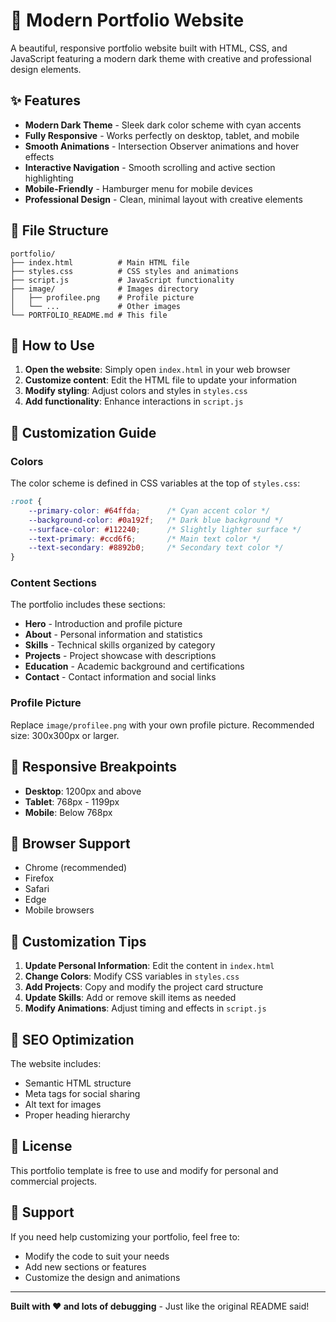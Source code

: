 # 🎨 Modern Portfolio Website

A beautiful, responsive portfolio website built with HTML, CSS, and JavaScript featuring a modern dark theme with creative and professional design elements.

## ✨ Features

- **Modern Dark Theme** - Sleek dark color scheme with cyan accents
- **Fully Responsive** - Works perfectly on desktop, tablet, and mobile
- **Smooth Animations** - Intersection Observer animations and hover effects
- **Interactive Navigation** - Smooth scrolling and active section highlighting
- **Mobile-Friendly** - Hamburger menu for mobile devices
- **Professional Design** - Clean, minimal layout with creative elements

## 📁 File Structure

```
portfolio/
├── index.html          # Main HTML file
├── styles.css          # CSS styles and animations
├── script.js           # JavaScript functionality
├── image/              # Images directory
│   ├── profilee.png    # Profile picture
│   └── ...             # Other images
└── PORTFOLIO_README.md # This file
```

## 🚀 How to Use

1. **Open the website**: Simply open `index.html` in your web browser
2. **Customize content**: Edit the HTML file to update your information
3. **Modify styling**: Adjust colors and styles in `styles.css`
4. **Add functionality**: Enhance interactions in `script.js`

## 🎨 Customization Guide

### Colors
The color scheme is defined in CSS variables at the top of `styles.css`:

```css
:root {
    --primary-color: #64ffda;      /* Cyan accent color */
    --background-color: #0a192f;   /* Dark blue background */
    --surface-color: #112240;      /* Slightly lighter surface */
    --text-primary: #ccd6f6;       /* Main text color */
    --text-secondary: #8892b0;     /* Secondary text color */
}
```

### Content Sections
The portfolio includes these sections:
- **Hero** - Introduction and profile picture
- **About** - Personal information and statistics
- **Skills** - Technical skills organized by category
- **Projects** - Project showcase with descriptions
- **Education** - Academic background and certifications
- **Contact** - Contact information and social links

### Profile Picture
Replace `image/profilee.png` with your own profile picture. Recommended size: 300x300px or larger.

## 📱 Responsive Breakpoints

- **Desktop**: 1200px and above
- **Tablet**: 768px - 1199px
- **Mobile**: Below 768px

## 🔧 Browser Support

- Chrome (recommended)
- Firefox
- Safari
- Edge
- Mobile browsers

## 📝 Customization Tips

1. **Update Personal Information**: Edit the content in `index.html`
2. **Change Colors**: Modify CSS variables in `styles.css`
3. **Add Projects**: Copy and modify the project card structure
4. **Update Skills**: Add or remove skill items as needed
5. **Modify Animations**: Adjust timing and effects in `script.js`

## 🎯 SEO Optimization

The website includes:
- Semantic HTML structure
- Meta tags for social sharing
- Alt text for images
- Proper heading hierarchy

## 📄 License

This portfolio template is free to use and modify for personal and commercial projects.

## 🤝 Support

If you need help customizing your portfolio, feel free to:
- Modify the code to suit your needs
- Add new sections or features
- Customize the design and animations

---

**Built with ❤️ and lots of debugging** - Just like the original README said!